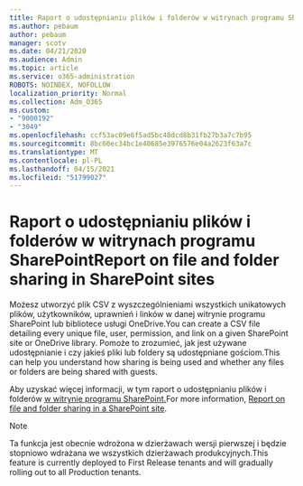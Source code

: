 ```yaml
---
title: Raport o udostępnianiu plików i folderów w witrynach programu SharePoint
ms.author: pebaum
author: pebaum
manager: scotv
ms.date: 04/21/2020
ms.audience: Admin
ms.topic: article
ms.service: o365-administration
ROBOTS: NOINDEX, NOFOLLOW
localization_priority: Normal
ms.collection: Adm_O365
ms.custom:
- "9000192"
- "3049"
ms.openlocfilehash: ccf53ac09e6f5ad5bc48dcd8b31fb27b3a7c7b95
ms.sourcegitcommit: 8bc60ec34bc1e40685e3976576e04a2623f63a7c
ms.translationtype: MT
ms.contentlocale: pl-PL
ms.lasthandoff: 04/15/2021
ms.locfileid: "51799027"
---
```

# <a name="report-on-file-and-folder-sharing-in-sharepoint-sites"></a><span data-ttu-id="fdc35-102">Raport o udostępnianiu plików i folderów w witrynach programu SharePoint</span><span class="sxs-lookup"><span data-stu-id="fdc35-102">Report on file and folder sharing in SharePoint sites</span></span>

<span data-ttu-id="fdc35-103">Możesz utworzyć plik CSV z wyszczególnieniami wszystkich unikatowych plików, użytkowników, uprawnień i linków w danej witrynie programu SharePoint lub bibliotece usługi OneDrive.</span><span class="sxs-lookup"><span data-stu-id="fdc35-103">You can create a CSV file detailing every unique file, user, permission, and link on a given SharePoint site or OneDrive library.</span></span> <span data-ttu-id="fdc35-104">Pomoże to zrozumieć, jak jest używane udostępnianie i czy jakieś pliki lub foldery są udostępniane gościom.</span><span class="sxs-lookup"><span data-stu-id="fdc35-104">This can help you understand how sharing is being used and whether any files or folders are being shared with guests.</span></span>

<span data-ttu-id="fdc35-105">Aby uzyskać więcej informacji, w tym raport o udostępnianiu plików i folderów [w witrynie programu SharePoint.](https://docs.microsoft.com/sharepoint/sharing-reports)</span><span class="sxs-lookup"><span data-stu-id="fdc35-105">For more information, [Report on file and folder sharing in a SharePoint site](https://docs.microsoft.com/sharepoint/sharing-reports).</span></span>

> [!NOTE]
> <span data-ttu-id="fdc35-106">Ta funkcja jest obecnie wdrożona w dzierżawach wersji pierwszej i będzie stopniowo wdrażana we wszystkich dzierżawach produkcyjnych.</span><span class="sxs-lookup"><span data-stu-id="fdc35-106">This feature is currently deployed to First Release tenants and will gradually rolling out to all Production tenants.</span></span>